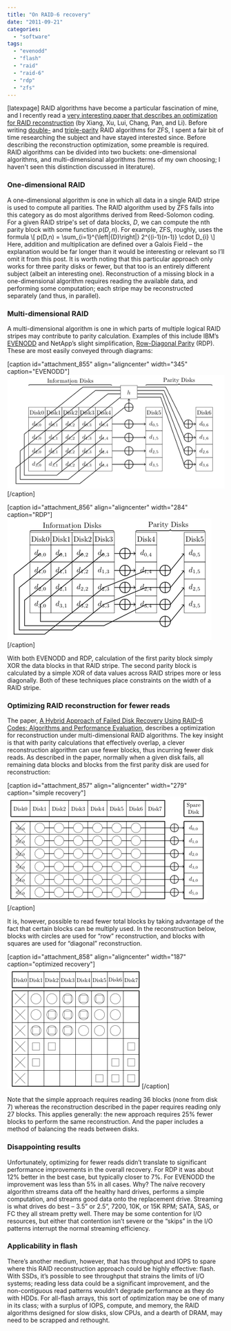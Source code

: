 ```yaml
---
title: "On RAID-6 recovery"
date: "2011-09-21"
categories: 
  - "software"
tags: 
  - "evenodd"
  - "flash"
  - "raid"
  - "raid-6"
  - "rdp"
  - "zfs"
---
```


\[latexpage\] RAID algorithms have become a particular fascination of mine, and I recently read a [very interesting paper that describes an optimization for RAID reconstruction](http://www.cse.cuhk.edu.hk/~cslui/PUBLICATION/TOS.pdf) (by Xiang, Xu, Lui, Chang, Pan, and Li). Before writing [double-](http://dtrace.org/blogs/ahl/2006/06/18/double-parity-raid-z/) and [triple-parity](http://dtrace.org/blogs/ahl/2009/07/21/triple-parity-raid-z/) RAID algorithms for ZFS, I spent a fair bit of time researching the subject and have stayed interested since. Before describing the reconstruction optimization, some preamble is required. RAID algorithms can be divided into two buckets: one-dimensional algorithms, and multi-dimensional algorithms (terms of my own choosing; I haven't seen this distinction discussed in literature).

### One-dimensional RAID

A one-dimensional algorithm is one in which all data in a single RAID stripe is used to compute all parities. The RAID algorithm used by ZFS falls into this category as do most algorithms derived from Reed-Solomon coding. For a given RAID stripe's set of data blocks, $D$, we can compute the nth parity block with some function $p(D, n)$. For example, ZFS, roughly, uses the formula \\\[ p(D,n) = \\sum\_{i=1}^{\\left|{D}\\right|} 2^{(i-1)(n-1)} \\cdot D\_{i} \\\] Here, addition and multiplication are defined over a Galois Field – the explanation would be far longer than it would be interesting or relevant so I’ll omit it from this post. It is worth noting that this particular approach only works for three parity disks or fewer, but that too is an entirely different subject (albeit an interesting one). Reconstruction of a missing block in a one-dimensional algorithm requires reading the available data, and performing some computation; each stripe may be reconstructed separately (and thus, in parallel).

### Multi-dimensional RAID

A multi-dimensional algorithm is one in which parts of multiple logical RAID stripes may contribute to parity calculation. Examples of this include IBM’s [EVENODD](http://dl.acm.org/citation.cfm?id=192007.192033) and NetApp’s slight simplification, [Row-Diagonal Parity](http://usenix.org/events/fast04/tech/corbett/corbett.pdf) (RDP). These are most easily conveyed through diagrams:

\[caption id="attachment\_855" align="aligncenter" width="345" caption="EVENODD"\][![EVEN-ODD](images/b1.png "EVEN-ODD")](http://ahl.dtrace.org/wp-content/uploads/2011/09/b1.png)\[/caption\]

\[caption id="attachment\_856" align="aligncenter" width="284" caption="RDP"\][![RDP](images/p2.png "RDP")](http://ahl.dtrace.org/wp-content/uploads/2011/09/p2.png)\[/caption\]

With both EVENODD and RDP, calculation of the first parity block simply XOR the data blocks in that RAID stripe. The second parity block is calculated by a simple XOR of data values across RAID stripes more or less diagonally. Both of these techniques place constraints on the width of a RAID stripe.

### Optimizing RAID reconstruction for fewer reads

The paper, [A Hybrid Approach of Failed Disk Recovery Using RAID-6 Codes: Algorithms and Performance Evaluation](http://www.cse.cuhk.edu.hk/~cslui/PUBLICATION/TOS.pdf), describes a optimization for reconstruction under multi-dimensional RAID algorithms. The key insight is that with parity calculations that effectively overlap, a clever reconstruction algorithm can use fewer blocks, thus incurring fewer disk reads. As described in the paper, normally when a given disk fails, all remaining data blocks and blocks from the first parity disk are used for reconstruction:

\[caption id="attachment\_857" align="aligncenter" width="279" caption="simple recovery"\][![simple recovery](images/p3.png "simple recovery")](http://ahl.dtrace.org/wp-content/uploads/2011/09/p3.png)\[/caption\]

It is, however, possible to read fewer total blocks by taking advantage of the fact that certain blocks can be multiply used. In the reconstruction below, blocks with circles are used for “row” reconstruction, and blocks with squares are used for “diagonal” reconstruction.

\[caption id="attachment\_858" align="aligncenter" width="187" caption="optimized recovery"\][![optimized recovery](images/b4.png "optimized recovery")](http://ahl.dtrace.org/wp-content/uploads/2011/09/b4.png)\[/caption\]

Note that the simple approach requires reading 36 blocks (none from disk 7) whereas the reconstruction described in the paper requires reading only 27 blocks. This applies generally: the new approach requires 25% fewer blocks to perform the same reconstruction. And the paper includes a method of balancing the reads between disks.

### Disappointing results

Unfortunately, optimizing for fewer reads didn’t translate to significant performance improvements in the overall recovery. For RDP it was about 12% better in the best case, but typically closer to 7%. For EVENODD the improvement was less than 5% in all cases. Why? The naïve recovery algorithm streams data off the healthy hard drives, performs a simple computation, and streams good data onto the replacement drive. Streaming is what drives do best – 3.5” or 2.5”, 7200, 10K, or 15K RPM; SATA, SAS, or FC they all stream pretty well. There may be some contention for I/O resources, but either that contention isn’t severe or the “skips” in the I/O patterns interrupt the normal streaming efficiency.

### Applicability in flash

There’s another medium, however, that has throughput and IOPS to spare where this RAID reconstruction approach could be highly effective: flash. With SSDs, it’s possible to see throughput that strains the limits of I/O systems; reading less data could be a significant improvement, and the non-contiguous read patterns wouldn’t degrade performance as they do with HDDs. For all-flash arrays, this sort of optimization may be one of many in its class; with a surplus of IOPS, compute, and memory, the RAID algorithms designed for slow disks, slow CPUs, and a dearth of DRAM, may need to be scrapped and rethought.
